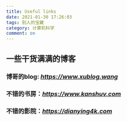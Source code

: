 ```yaml
---
title: Useful links
date: 2021-01-30 17:26:03
tags: 别人的宝藏
category: 计算机科学
comment: on
---
```


## 一些干货满满的博客

### 博哥的blog: *https://www.xublog.wang*

### 不错的书房：*https://www.kanshuv.com*

### 不错的影院：*https://dianying4k.com*


